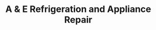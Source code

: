 ---
title: "A & E Refrigeration and Appliance Repair"
url: /mount-vernon/a-and-e-refrigeration-and-appliance-repair/
shop: appliance
---